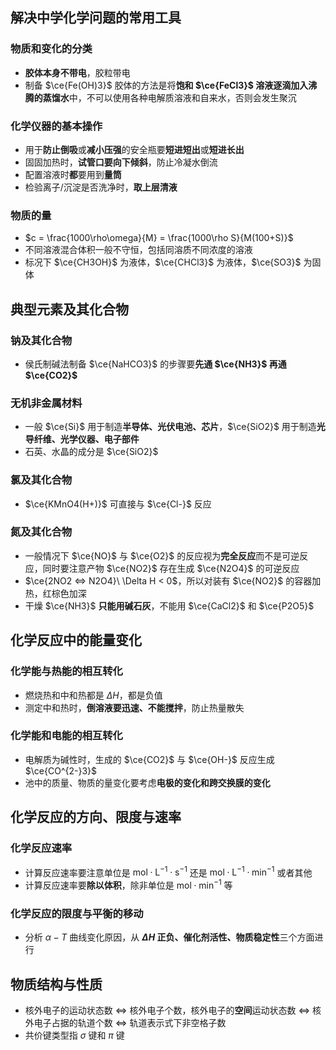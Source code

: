 ## 解决中学化学问题的常用工具
### 物质和变化的分类
- **胶体本身不带电**，胶粒带电
- 制备 $\ce{Fe(OH)3}$ 胶体的方法是将**饱和 $\ce{FeCl3}$ 溶液逐滴加入沸腾的蒸馏水**中，不可以使用各种电解质溶液和自来水，否则会发生聚沉

### 化学仪器的基本操作
- 用于**防止倒吸**或**减小压强**的安全瓶要**短进短出**或**短进长出**
- 固固加热时，**试管口要向下倾斜**，防止冷凝水倒流
- 配置溶液时**都**要用到**量筒**
- 检验离子/沉淀是否洗净时，**取上层清液**

### 物质的量
- $c = \frac{1000\rho\omega}{M} = \frac{1000\rho S}{M(100+S)}$
- 不同溶液混合体积一般不守恒，包括同溶质不同浓度的溶液
- 标况下 $\ce{CH3OH}$ 为液体，$\ce{CHCl3}$ 为液体，$\ce{SO3}$ 为固体

## 典型元素及其化合物
### 钠及其化合物
- 侯氏制碱法制备 $\ce{NaHCO3}$ 的步骤要**先通 $\ce{NH3}$ 再通 $\ce{CO2}$**

### 无机非金属材料
- 一般 $\ce{Si}$ 用于制造**半导体、光伏电池、芯片**，$\ce{SiO2}$ 用于制造**光导纤维、光学仪器、电子部件**
- 石英、水晶的成分是 $\ce{SiO2}$

### 氯及其化合物
- $\ce{KMnO4(H+)}$ 可直接与 $\ce{Cl-}$ 反应

### 氮及其化合物
- 一般情况下 $\ce{NO}$ 与 $\ce{O2}$ 的反应视为**完全反应**而不是可逆反应，同时要注意产物 $\ce{NO2}$ 存在生成 $\ce{N2O4}$ 的可逆反应
- $\ce{2NO2 <=> N2O4}\ \Delta H < 0$，所以对装有 $\ce{NO2}$ 的容器加热，红棕色加深
- 干燥 $\ce{NH3}$ **只能用碱石灰**，不能用 $\ce{CaCl2}$ 和 $\ce{P2O5}$

## 化学反应中的能量变化
### 化学能与热能的相互转化
- 燃烧热和中和热都是 $\Delta H$，都是负值
- 测定中和热时，**倒溶液要迅速、不能搅拌**，防止热量散失

### 化学能和电能的相互转化
- 电解质为碱性时，生成的 $\ce{CO2}$ 与 $\ce{OH-}$ 反应生成 $\ce{CO^{2-}3}$
- 池中的质量、物质的量变化要考虑**电极的变化和跨交换膜的变化**

## 化学反应的方向、限度与速率
### 化学反应速率
- 计算反应速率要注意单位是 $\mathrm{mol \cdot L^{-1} \cdot s^{-1}}$ 还是 $\mathrm{mol \cdot L^{-1} \cdot min^{-1}}$ 或者其他
- 计算反应速率要**除以体积**，除非单位是 $\mathrm{mol \cdot min^{-1}}$ 等

### 化学反应的限度与平衡的移动
- 分析 $\alpha - T$ 曲线变化原因，从 **$\Delta H$ 正负、催化剂活性、物质稳定性**三个方面进行

## 物质结构与性质
- 核外电子的运动状态数 $\Leftrightarrow$ 核外电子个数，核外电子的**空间**运动状态数 $\Leftrightarrow$ 核外电子占据的轨道个数 $\Leftrightarrow$ 轨道表示式下非空格子数
- 共价键类型指 $\sigma$ 键和 $\pi$ 键